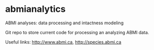 # abmianalytics

ABMI analyses: data processing and intactness modeling

Git repo to store current code for processing an analyzing ABMI data.

Useful links: http://www.abmi.ca, http://species.abmi.ca
